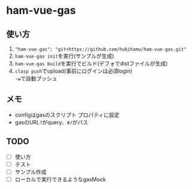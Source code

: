 # ham-vue-gas
## 使い方
1. `"ham-vue-gas": "git+https://github.com/hukihamu/ham-vue-gas.git"`
2. `ham-vue-gas init`を実行(サンプルが生成)
3. `ham-vue-gas build`を実行でビルド(デフォでdistファイルが生成)
4. `clasp push`でupload(事前にログインは必須login)  
`-w`で自動プッシュ

## メモ
- configはgasのスクリプト プロパティに設定
- gasのURL`?`がquery、`#/`がパス

## TODO
- [ ] 使い方
- [ ] テスト
- [ ] サンプル作成
- [ ] ローカルで実行できるようなgasMock